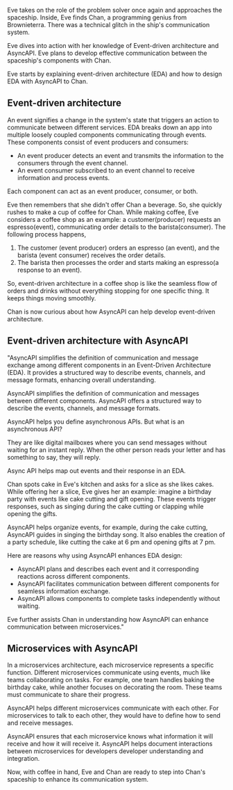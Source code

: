 Eve takes on the role of the problem solver once again and approaches the spaceship. Inside, Eve finds Chan, a programming genius from Brownieterra. There was a technical glitch in the ship's communication system.

Eve dives into action with her knowledge of Event-driven architecture and AsyncAPI. Eve plans to develop effective communication between the spaceship's components with Chan.

Eve starts by explaining event-driven architecture (EDA) and how to design EDA with AsyncAPI to Chan.

## Event-driven architecture

An event signifies a change in the system's state that triggers an action to communicate between different services. EDA breaks down an app into multiple loosely coupled components communicating through events. These components consist of event producers and consumers:

* An event producer detects an event and transmits the information to the consumers through the event channel.
* An event consumer subscribed to an event channel to receive information and process events.

Each component can act as an event producer, consumer, or both.

Eve then remembers that she didn't offer Chan a beverage. So, she quickly rushes to make a cup of coffee for Chan. While making coffee, Eve considers a coffee shop as an example: a customer(producer) requests an espresso(event), communicating order details to the barista(consumer). The following process happens,

1. The customer (event producer) orders an espresso (an event), and the barista (event consumer) receives the order details.
1. The barista then processes the order and starts making an espresso(a response to an event).

So, event-driven architecture in a coffee shop is like the seamless flow of orders and drinks without everything stopping for one specific thing. It keeps things moving smoothly.

Chan is now curious about how AsyncAPI can help develop event-driven architecture.

## Event-driven architecture with AsyncAPI

"AsyncAPI simplifies the definition of communication and message exchange among different components in an Event-Driven Architecture (EDA). It provides a structured way to describe events, channels, and message formats, enhancing overall understanding.

AsyncAPI simplifies the definition of communication and messages between different components. AsyncAPI offers a structured way to describe the events, channels, and message formats.

AsyncAPI helps you define asynchronous APIs. But what is an asynchronous API?

They are like digital mailboxes where you can send messages without waiting for an instant reply. When the other person reads your letter and has something to say, they will reply. 

Async API helps map out events and their response in an EDA.

Chan spots cake in Eve's kitchen and asks for a slice as she likes cakes. While offering her a slice, Eve gives her an example: imagine a birthday party with events like cake cutting and gift opening. These events trigger responses, such as singing during the cake cutting or clapping while opening the gifts.

AsyncAPI helps organize events, for example, during the cake cutting, AsyncAPI guides in singing the birthday song. It also enables the creation of a party schedule, like cutting the cake at 6 pm and opening gifts at 7 pm.

Here are reasons why using AsyncAPI enhances EDA design:

* AsyncAPI plans and describes each event and it corresponding reactions across different components.
* AsyncAPI facilitates communication between different components for seamless information exchange.
* AsyncAPI allows components to complete tasks independently without waiting.

Eve further assists Chan in understanding how AsyncAPI can enhance communication between microservices."

## Microservices with AsyncAPI

In a microservices architecture, each microservice represents a specific function. Different microservices communicate using events, much like teams collaborating on tasks. For example, one team handles baking the birthday cake, while another focuses on decorating the room. These teams must communicate to share their progress.

AsyncAPI helps different microservices communicate with each other. For microservices to talk to each other, they would have to define how to send and receive messages.

AsyncAPI ensures that each microservice knows what information it will receive and how it will receive it. AsyncAPI helps document interactions between microservices for developers developer understanding and integration.

Now, with coffee in hand, Eve and Chan are ready to step into Chan's spaceship to enhance its communication system.